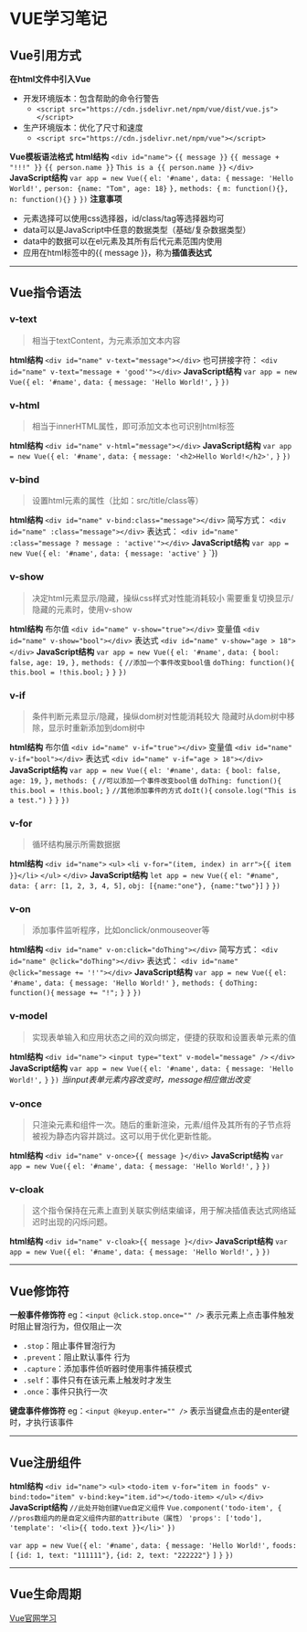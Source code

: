 # VUE学习笔记
## Vue引用方式
**在html文件中引入Vue**
- 开发环境版本：包含帮助的命令行警告
	- `<script src="https://cdn.jsdelivr.net/npm/vue/dist/vue.js"></script>` 
- 生产环境版本：优化了尺寸和速度
	- `<script src="https://cdn.jsdelivr.net/npm/vue"></script>`

**Vue模板语法格式**
**html结构**
`<div id="name">`
	`{{ message }}`
	`{{ message + "!!!" }}`
	`{{ person.name }}`
	`This is a {{ person.name }}`
`</div>`
**JavaScript结构**
`var app = new Vue({`
	`el: '#name',`
	`data: {`
		`message: 'Hello World!',`
		`person: {name: "Tom", age: 18}`
	`},`
	`methods: {`
		`m: function(){},`
		`n: function(){}`
	`}`
`})`
**注意事项**
- 元素选择可以使用css选择器，id/class/tag等选择器均可
- data可以是JavaScript中任意的数据类型（基础/复杂数据类型）
- data中的数据可以在el元素及其所有后代元素范围内使用
- 应用在html标签中的{{ message }}，称为**插值表达式**

___
## Vue指令语法
### v-text
>相当于textContent，为元素添加文本内容

**html结构**
`<div id="name" v-text="message"></div>`
也可拼接字符：
`<div id="name" v-text="message + 'good'"></div>`
**JavaScript结构**
`var app = new Vue({`
	`el: '#name',`
	`data: {`
		`message: 'Hello World!',`
	`}`
`})`

### v-html
>相当于innerHTML属性，即可添加文本也可识别html标签

**html结构**
`<div id="name" v-html="message"></div>`
**JavaScript结构**
`var app = new Vue({`
	`el: '#name',`
	`data: {`
		`message: '<h2>Hello World!</h2>',`
	`}`
`})`

### v-bind
> 设置html元素的属性（比如：src/title/class等）

**html结构**
`<div id="name" v-bind:class="message"></div>`
简写方式：
`<div id="name" :class="message"></div>`
表达式：
`<div id="name" :class="message ? message : 'active'"></div>`
**JavaScript结构**
`var app = new Vue({`
	`el: '#name',`
	`data: {`
		`message: 'active'`
	`}`
`})
### v-show
>决定html元素显示/隐藏，操纵css样式对性能消耗较小
>需要重复切换显示/隐藏的元素时，使用v-show

**html结构**
布尔值
`<div id="name" v-show="true"></div>`
变量值
`<div id="name" v-show="bool"></div>`
表达式
`<div id="name" v-show="age > 18"></div>`
**JavaScript结构**
`var app = new Vue({`
	`el: '#name',`
	`data: {`
		`bool: false,`
    	`age: 19,`
	`},`
	`methods: {`
		`//添加一个事件改变bool值`
		`doThing: function(){`
			`this.bool = !this.bool;`
		`}`
	`}`
`})`
### v-if
>条件判断元素显示/隐藏，操纵dom树对性能消耗较大
>隐藏时从dom树中移除，显示时重新添加到dom树中

**html结构**
布尔值
`<div id="name" v-if="true"></div>`
变量值
`<div id="name" v-if="bool"></div>`
表达式
`<div id="name" v-if="age > 18"></div>`
**JavaScript结构**
`var app = new Vue({`
	`el: '#name',`
	`data: {`
		`bool: false,`
    	`age: 19,`
	`},`
	`methods: {`
		`//可以添加一个事件改变bool值`
		`doThing: function(){`
			`this.bool = !this.bool;`
		`}`
		`//其他添加事件的方式`
		`doIt(){`
			`console.log("This is a test.")`
		`}`
	`}`
`})`

### v-for
>循环结构展示所需数据据

**html结构**
`<div id="name">`
	`<ul>`
		`<li v-for="(item, index) in arr">{{ item }}</li>`
	`</ul>`
`</div>`
**JavaScript结构**
`let app = new Vue({`
	`el: "#name",`
	`data: {`
		`arr: [1, 2, 3, 4, 5],`
		`obj: [{name:"one"}, {name:"two"}]`
	`}`
`})`
### v-on
>添加事件监听程序，比如onclick/onmouseover等

**html结构**
`<div id="name" v-on:click="doThing"></div>`
简写方式：
`<div id="name" @click="doThing"></div>`
表达式：
`<div id="name" @click="message += '!'"></div>`
**JavaScript结构**
`var app = new Vue({`
	`el: '#name',`
	`data: {`
		`message: 'Hello World!'`
	`},`
	`methods: {`
		`doThing: function(){`
			`message += "!";`
		`}`
	`}`
`})`
### v-model
>实现表单输入和应用状态之间的双向绑定，便捷的获取和设置表单元素的值

**html结构**
`<div id="name">`
	`<input type="text" v-model="message" />`
`</div>`
**JavaScript结构**
`var app = new Vue({`
	`el: '#name',`
	`data: {`
		`message: 'Hello World!',`
	`}`
`})`
*当input表单元素内容改变时，message相应做出改变*

### v-once
>只渲染元素和组件一次。随后的重新渲染，元素/组件及其所有的子节点将被视为静态内容并跳过。这可以用于优化更新性能。

**html结构**
`<div id="name" v-once>{{ message }</div>`
**JavaScript结构**
`var app = new Vue({`
	`el: '#name',`
	`data: {`
		`message: 'Hello World!',`
	`}`
`})`

### v-cloak
>这个指令保持在元素上直到关联实例结束编译，用于解决插值表达式网络延迟时出现的闪烁问题。

**html结构**
`<div id="name" v-cloak>{{ message }</div>`
**JavaScript结构**
`var app = new Vue({`
	`el: '#name',`
	`data: {`
		`message: 'Hello World!',`
	`}`
`})`

___
## Vue修饰符
**一般事件修饰符**
eg：`<input @click.stop.once="" />`
表示元素上点击事件触发时阻止冒泡行为，但仅阻止一次
- `.stop`：阻止事件冒泡行为
- `.prevent`：阻止默认事件 行为
- `.capture`：添加事件侦听器时使用事件捕获模式
- `.self`：事件只有在该元素上触发时才发生
- `.once`：事件只执行一次

**键盘事件修饰符**
eg：`<input @keyup.enter="" />`
表示当键盘点击的是enter键时，才执行该事件

___
## Vue注册组件
**html结构**
`<div id="name">`
	`<ul>`
		`<todo-item v-for="item in foods" v-bind:todo="item" v-bind:key="item.id"></todo-item>`
	`</ul>`
`</div>`
**JavaScript结构**
`//此处开始创建Vue自定义组件`
`Vue.component('todo-item', {`
	`//pros数组内的是自定义组件内部的attribute（属性）`
	`'props': ['todo'],`
	`'template': '<li>{{ todo.text }}</li>'`
`})`

`var app = new Vue({`
	`el: '#name',`
	`data: {`
		`message: 'Hello World!',`
		`foods: [`
			`{id: 1, text: "111111"},`
			`{id: 2, text: "222222"}`
		`]`
	`}`
`})`
___
## Vue生命周期


[Vue官网学习](https://cn.vuejs.org/v2/guide/)

